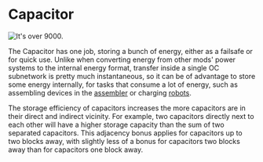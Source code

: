 # Capacitor

![It's over 9000.](oredict:oc:assembler)

The Capacitor has one job, storing a bunch of energy, either as a failsafe or for quick use. Unlike when converting energy from other mods' power systems to the internal energy format, transfer inside a single OC subnetwork is pretty much instantaneous, so it can be of advantage to store some energy internally, for tasks that consume a lot of energy, such as assembling devices in the [assembler](assembler.md) or charging [robots](robot.md).

The storage efficiency of capacitors increases the more capacitors are in their direct and indirect vicinity. For example, two capacitors directly next to each other will have a higher storage capacity than the sum of two separated capacitors. This adjacency bonus applies for capacitors up to two blocks away, with slightly less of a bonus for capacitors two blocks away than for capacitors one block away.
